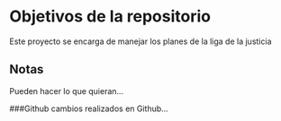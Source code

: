 # Objetivos de la repositorio

Este proyecto se encarga de manejar los planes de la liga de la justicia


## Notas
Pueden hacer lo que quieran...

###Github
cambios realizados en Github...
